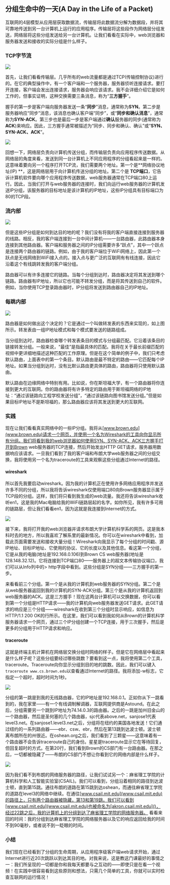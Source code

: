 ## 分组生命中的一天(A Day in the Life of a Packet)

互联网的4层模型从应用层获取数据流，传输层将此数据流分解为数据段，并将其可靠地传送到另一台计算机上运行的应用程序。传输层将这些段作为网络层分组发送，网络层将这些分组发送给另一台计算机。让我们看看在实际中，web浏览器和服务器发送和接收的实际分组是什么样子。



### TCP字节流

![](../.gitbook/Unit1-Internet-and-IP/1.5/1.jpg)

首先，让我们看看传输层。几乎所有的web流量都是通过TCP(传输控制协议)进行的。在它的典型操作中，有一个客户端和一个服务器，服务器侦听连接请求。要打开连接，客户端会发出连接请求，服务器会响应该请求。我不会详细介绍它是如何工作的，但事实证明，这种交换需要三条消息，称为“**三方握手**”。

握手的第一步是客户端向服务器发送一条“**同步**”消息，通常称为**SYN**。第二步是服务器响应“同步”消息，该消息也确认客户端“同步”，或“**同步和确认消息**”，通常称为**SYN-ACK**。第三步也是最后一步是客户端通过**确认**服务器的同步(通常称为**ACK**)来响应。因此，三方握手通常被描述为“同步、同步和确认、确认”或“**SYN、SYN-ACK、ACK**”。

![](../.gitbook/Unit1-Internet-and-IP/1.5/2.jpg)

回想一下，网络层负责向计算机传送分组，而传输层负责向应用程序传送数据。从网络层的角度来看，发送到同一台计算机上不同应用程序的分组看起来是一样的。这意味着要向另一个程序打开TCP流，我们需要两个地址。第一个是**网络协议地址(IP) **，这是网络层用于向计算机传送分组的地址。第二个是 **TCP端口**，它告诉计算机软件要向哪个应用程序传送数据，web服务器通常在TCP端口80上运行。因此，当我们打开与web服务器的连接时，我们向运行web服务器的计算机发送IP分组，该服务器的目标地址是该计算机的IP地址，这些IP分组具有目标端口为80的TCP段。



### 流内部

![](../.gitbook/Unit1-Internet-and-IP/1.5/3.jpg)

但是这些IP分组是如何到达目的地的呢？我们没有将我的客户端直接连接到服务器的线路。相反，我的客户端连接到一台中间计算机——一台路由器，此路由器本身连接到其他路由器。客户端和服务器之间的IP分组需要许多“跃点”，其中一个跃点是连接两个路由器的链路。例如，由于我的客户端位于WiFi网络上，因此第一个跃点是无线网络到WiFi接入点的。接入点与更广泛的互联网有有线连接，因此它沿着这个有线跳转发我的客户端分组。

路由器可以有许多连接它的链路。当每个分组到达时，路由器决定将其发送到哪个链路。路由器有IP地址，所以它也可能不转发分组，而是将其传送到自己的软件。例如，当你使用TCP登录路由器时，IP分组将发送到路由器自己的IP地址。



### 每跳内部

![](../.gitbook/Unit1-Internet-and-IP/1.5/4.jpg)

路由器是如何做出这个决定的？它是通过一个叫做转发表的东西来实现的，如上图所示。转发表由一组IP地址模式和每个模式要发送的链路组成。

当分组到达时，路由器检查哪个转发表条目的模式与分组最匹配。它沿着该条目的链接转发分组。一般来说，“最佳”是指最具体的匹配。我将在关于最长前缀匹配的视频中更详细地描述这种匹配的工作原理。但是在这个简单的例子中，我们只考虑默认路由，上面表中的第一个条目。默认路由是最不特定的路由——它匹配每个IP地址。如果当分组到达时，没有比默认路由更具体的路由，路由器将只使用默认路由。

默认路由在边缘网络中特别有用。比如说，你在斯坦福大学，有一个路由器将你连接到更大的互联网。你的路由器将有许多特定的路由用于斯坦福网络的IP地址：“通过该链路向工程学校发送分组”，“通过该链路向图书馆发送分组。”但是如果目标IP地址不是斯坦福的，那么路由器应该将其发送到更大的互联网。



### 实践

现在让我们看看真实网络中的一些IP分组。我将从[www.brown.edu](www.brown.edu)请求一个网页，并使用一个名为Wireshark的工具向你显示所有分组。我们将看到我的web浏览器如何使用SYN、SYN-ACK、ACK三方握手打开到Brown web服务器的TCP连接，然后开始发出HTTP GET请求，服务器用数据响应该请求。一旦我们看到了我的客户端和布朗大学web服务器之间的分组交换，我将使用另一个名为traceroute的工具来观察这些分组通过Internet的路径。



#### wireshark

所以首先我要启动wireshark。因为我的计算机正在使用许多网络应用程序并发送许多不同的分组，所以我将告诉wireshark仅使用端口80向Brown服务器显示属于TCP段的分组。这样，我们将只看到我生成的web流量。我还将告诉wireshark收听en1，这是我的Mac电脑给我的WiFi链路层起的名字。如你所见，我有许多可用的链路层，但让我们看看en1，因为这就是我连接到Internet的方式。

![](../.gitbook/Unit1-Internet-and-IP/1.5/5.jpg)

接下来，我将打开我的web浏览器并请求布朗大学计算机科学系的网页。这是我本科时去的地方，所以我喜欢了解系里的最新情况。你可以在wireshark中看到，加载此页面需要发送和接收大量分组！Wireshark向我显示了每个分组的时间戳、源IP地址、目标IP地址、它使用的协议、它的长度以及其他信息。看这第一个分组，它是从我的电脑(地址是192.168.0.106)到Brown CS web服务器(地址是128.148.32.12)。它将连接到TCP端口80——服务器上的超文本传输协议端口，我们可以从Info列中的> http字段中看到。这些分组是SYN分组——三方握手的第一步。

来看看前三个分组。第一个是从我的计算机到web服务器的SYN分组。第二个是从web服务器返回到我的计算机的SYN-ACK分组。第三个是从我的计算机返回到web服务器的ACK。这是三方握手！现在这两台计算机可以交换数据，你可以看到第一个分组是HTTP请求——我的计算机向web服务器发送GET请求。此GET请求的响应是三个分组——wireshark在收到第三个分组时显示响应，如信息为HTTP/1.1 200 OK的行所示。在这里，我们可以看到我如何从Brown的计算机科学服务器请求一个网页，通过三个IP分组创建一个TCP连接，用于三次握手，然后是更多的分组用于HTTP请求和响应。



#### traceroute

这就是终端主机计算机在网络层交换分组时网络的样子。但是它在网络层中看起来是什么样子呢？这些分组要经过哪些跳数？要看到这一点，我将使用第二个工具，traceroute。Traceroute向你显示分组到目的地的跳数。因此，我们可以键入`traceroute www.cs.brown.edu`以查看通过Internet的路径。我将添加-w标志，它指定一个超时，超时时间为1秒。

![](../.gitbook/Unit1-Internet-and-IP/1.5/6.jpg)

分组的第一跳是到我的无线路由器，它的IP地址是192.168.0.1。正如你从下一跳看到的，我在家里——有一个有线调制解调器，互联网提供商是Astound。在此之后，分组需要另一个跳到IP地址为74.14.0.3的路由器。之后的一跳是加州旧金山的一个路由器，然后是圣何塞的几个路由器，sjc代表above.net，sanjose1代表level3.net。在sanjose1.level3.net之后，分组将在纽约的美国各地发送！它们通过纽约的一系列路由器——ebr、csw、ebr，然后在第13跳到达波士顿。波士顿离布朗所在的州很近。在oshean.org之后，我们看到了三颗星——这意味着有一个路由器不会告诉traceroute自己的身份。星星是traceroute显示它在等待回复，但回复超时的方式。在第20行，我们看到Brown的CS部门有一台路由器。在那之后，一切都被隐藏了——布朗的CS部门不想让你看到它的网络内部是什么样子。

![](../.gitbook/Unit1-Internet-and-IP/1.5/7.jpg)

因为我们看不到布朗的网络服务器的路径，让我们试试另一个：麻省理工学院的计算机科学和人工智能实验室(CSAIL)。我们可以看到，分组沿着相同的路径到达波士顿，直到第15跳。通往布朗的道路在第15跳到达oshean，而通往麻省理工学院的道路在level3的网络中继续。在通往[www.csail.mit.edu](www.csail.mit.edu)的路径上，只有两个路由器被隐藏，第13和第19跳。我们可以看到[www.csail.mit.edu](www.csail.mit.edu)也被命名为[akron.csail.mit.edu]()，经过22跳之后，我的计算机上的分组到达了麻省理工学院的网络服务器。 看看来回的时间：我的分组到达麻省理工学院的网络服务器以及它的响应返回给我的时间不到90毫秒，或者说不到一眨眼的时间。



### 小结

我们现在已经看到了分组的生命周期，从应用程序级客户端web请求开始，通过Internet进行近20次跳跃以到达其目的地。对我来说，这是教这门课最好的事情之一：我们所呈现的一切都是你和我每天都要与之互动的——即使只是在看一个视频！在实践中很容易看到这些原则和想法，只需几个简单的工具，你就可以实时检查互联网的运行情况！
